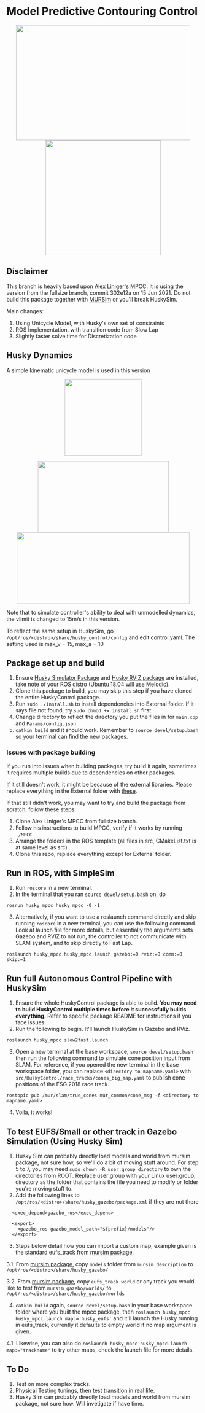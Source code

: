 # Model Predictive Contouring Control
<p align="center">
  <img width="454" height="300" src="https://user-images.githubusercontent.com/78944454/137711457-6073b01d-b5d1-4f3f-905a-70c860ee6a46.gif">
  <img width="300" height="300" src="https://user-images.githubusercontent.com/78944454/137818522-85b7dd92-eb84-40b6-b4f5-c46caab0f031.png">  
</p>

## Disclaimer
This branch is heavily based upon [Alex Liniger's MPCC](https://github.com/alexliniger/MPCC). It is using the version from the fullsize branch, commit 302e12a on 15 Jun 2021. Do not build this package together with [MURSim](https://github.com/MURDriverless/mursim) or you'll break HuskySim.

Main changes:
1. Using Unicycle Model, with Husky's own set of constraints
2. ROS Implementation, with transition code from Slow Lap
3. Slightly faster solve time for Discretization code

## Husky Dynamics
A simple kinematic unicycle model is used in this version
<p align="center">
  <img width="200" height="200" src="https://user-images.githubusercontent.com/78944454/137826421-5731ba0a-432e-43ac-8b5e-f052e6f884a0.png">
</p>

<p align="center">
  <img width="341" height="186" src="https://user-images.githubusercontent.com/78944454/137827369-229ead02-1558-4590-975f-6a32ea3c71b3.png">
  <img width="450" height="186" src="https://user-images.githubusercontent.com/78944454/137827921-4ea7488e-306d-4648-a828-8cb6853f71db.png">
</p>

Note that to simulate controller's ability to deal with unmodelled dynamics, the vlimit is changed to 15m/s in this version. 

To reflect the same setup in HuskySim, go `/opt/ros/<distro>/share/husky_control/config` and edit control.yaml. The setting used is max_v = 15, max_a = 10

## Package set up and build
1. Ensure [Husky Simulator Package](http://wiki.ros.org/husky_gazebo/Tutorials/Simulating%20Husky) and [Husky RVIZ package](http://wiki.ros.org/husky_control/Tutorials/Interfacing%20with%20Husky) are installed, take note of your ROS distro (Ubuntu 18.04 will use Melodic). 
2. Clone this package to build, you may skip this step if you have cloned the entire HuskyControl package.
3. Run `sudo ./install.sh` to install dependencies into External folder. If it says file not found, try `sudo chmod +x install.sh` first.
4. Change directory to reflect the directory you put the files in for `main.cpp` and `Params/config.json`
5. `catkin build` and it should work. Remember to `source devel/setup.bash` so your terminal can find the new packages.

### Issues with package building
If you run into issues when building packages, try build it again, sometimes it requires multiple builds due to dependencies on other packages. 

If it still doesn't work, it might be because of the external libraries. Please replace everything in the External folder with [these](https://drive.google.com/drive/u/1/folders/16xUVZtKH77O1hIqJbc8R4slYYIPgZIeA).

If that still didn't work, you may want to try and build the package from scratch, follow these steps.
1. Clone Alex Liniger's MPCC from fullsize branch.
2. Follow his instructions to build MPCC, verify if it works by running `./MPCC`
3. Arrange the folders in the ROS template (all files in src, CMakeList.txt is at same level as src)
4. Clone this repo, replace everything except for External folder.

## Run in ROS, with SimpleSim
1. Run `roscore` in a new terminal.
2. In the terminal that you ran `source devel/setup.bash` on, do
```
rosrun husky_mpcc husky_mpcc -0 -1
```
3. Alternatively, if you want to use a roslaunch command directly and skip running `roscore` in a new terminal, you can use the following command. Look at launch file for more details, but essentially the arguments sets Gazebo and RVIZ to not run, the controller to not communicate with SLAM system, and to skip directly to Fast Lap.
```
roslaunch husky_mpcc husky_mpcc.launch gazebo:=0 rviz:=0 comm:=0 skip:=1
```

## Run full Autonomous Control Pipeline with HuskySim
1. Ensure the whole HuskyControl package is able to build. **You may need to build HuskyControl multiple times before it successfully builds everything.** Refer to specific package README for instructions if you face issues.
2. Run the following to begin. It'll launch HuskySim in Gazebo and RViz.
```
roslaunch husky_mpcc slow2fast.launch
``` 
3. Open a new terminal at the base workspace, `source devel/setup.bash` then run the following command to simulate cone position input from SLAM. For reference, if you opened the new terminal in the base workspace folder, you can replace `<directory to mapname.yaml>` with `src/HuskyControl/race_tracks/cones_big_map.yaml` to publish cone positions of the FSG 2018 race track.
```
rostopic pub /mur/slam/true_cones mur_common/cone_msg -f <directory to mapname.yaml>
``` 
4. Voila, it works!

## To test EUFS/Small or other track in Gazebo Simulation (Using Husky Sim)
1. Husky Sim can probably directly load models and world from mursim package, not sure how, so we'll do a bit of moving stuff around. For step 5 to 7, you may need `sudo chown -R user:group directory` to own the directories from ROOT. Replace user:group with your Linux user:group, directory as the folder that contains the file you need to modify or folder you're moving stuff to.
2. Add the following lines to `/opt/ros/<distro>/share/husky_gazebo/package.xml` if they are not there
```
  <exec_depend>gazebo_ros</exec_depend>

  <export>
    <gazebo_ros gazebo_model_path="${prefix}/models"/>
  </export>
```
3. Steps below detail how you can import a custom map, example given is the standard eufs_track from [mursim package](https://github.com/MURDriverless/mursim).

3.1. From [mursim package](https://github.com/MURDriverless/mursim), copy `models` folder from `mursim_description` to `/opt/ros/<distro>/share/husky_gazebo/`

3.2. From [mursim package](https://github.com/MURDriverless/mursim), copy `eufs_track.world` or any track you would like to test from `mursim_gazebo/worlds/` to `/opt/ros/<distro>/share/husky_gazebo/worlds`

4. `catkin build` again, `source devel/setup.bash` in your base workspace folder where you built the mpcc package, then `roslaunch husky_mpcc husky_mpcc.launch map:='husky_eufs'` and it'll launch the Husky running in eufs_track, currently it defaults to empty world if no map argument is given.

4.1. Likewise, you can also do `roslaunch husky_mpcc husky_mpcc.launch map:="trackname"` to try other maps, check the launch file for more details.

## To Do
1. Test on more complex tracks.
2. Physical Testing tunings, then test transition in real life.
3. Husky Sim can probably directly load models and world from mursim package, not sure how. Will invetigate if have time.

